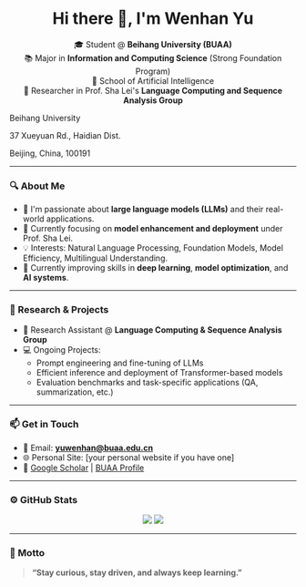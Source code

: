 <!--
 * @Author: Wenhan Yu
 * @LastEditTime: 2025-07-20 09:15:58
 * @Date: 2025-07-20 08:23:48
 * @Version: 1.0
 * @Description: 
-->
<!-- GitHub Profile README -->

<h1 align="center">Hi there 👋, I'm Wenhan Yu</h1>

<p align="center">
🎓 Student @ <strong>Beihang University (BUAA)</strong><br>
📚 Major in <strong>Information and Computing Science</strong> (Strong Foundation Program)<br>
🏫 School of Artificial Intelligence<br>
🔬 Researcher in Prof. Sha Lei's <strong>Language Computing and Sequence Analysis Group</strong><br>
</p>

Beihang University

37 Xueyuan Rd., Haidian Dist.

Beijing, China, 100191

---

<!-- ![Anurag's GitHub stats](https://github-readme-stats.vercel.app/api?username=yuwenhan07&count_private=0&theme=dracula&hide_title=false&include_all_commits=true&show_icons=true&card_width=100)
![Top Langs](https://github-readme-stats.vercel.app/api/top-langs/?username=yuwenhan07&layout=compact&theme=dracula&hide_title=0) -->



### 🔍 About Me

- 👋 I'm passionate about **large language models (LLMs)** and their real-world applications.
- 🔬 Currently focusing on **model enhancement and deployment** under Prof. Sha Lei.
- 💡 Interests: Natural Language Processing, Foundation Models, Model Efficiency, Multilingual Understanding.
- 🌱 Currently improving skills in **deep learning**, **model optimization**, and **AI systems**.

---

### 🧠 Research & Projects

- 📄 Research Assistant @ **Language Computing & Sequence Analysis Group**
- 💻 Ongoing Projects:
  - Prompt engineering and fine-tuning of LLMs
  - Efficient inference and deployment of Transformer-based models
  - Evaluation benchmarks and task-specific applications (QA, summarization, etc.)

---

### 📫 Get in Touch

- 📨 Email: **yuwenhan@buaa.edu.cn**
- 🌐 Personal Site: [your personal website if you have one]
- 🔗  [Google Scholar](https://scholar.google.com/citations?hl=zh-CN&user=bp2SG9MAAAAJ) | [BUAA Profile](https://www.buaa.edu.cn/)

---

### ⚙️ GitHub Stats

<p align="center">
  <img src="https://github-profile-summary-cards.vercel.app/api/cards/profile-details?username=yuwenhan07&theme=dracula" />
  <img src="https://github-readme-stats.vercel.app/api/top-langs/?username=yuwenhan07&layout=compact&theme=dracula">
  <!-- <img src="https://github-profile-summary-cards.vercel.app/api/cards/most-commit-language?username=yuwenhan07&theme=default" /> -->
</p>


---

### 🌟 Motto

> **“Stay curious, stay driven, and always keep learning.”**